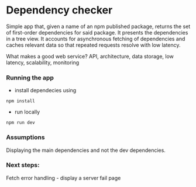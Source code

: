 # Dependency checker

Simple app that, given a name of an npm published package, returns the
set of  first-order dependencies for said package. It presents the dependencies in a tree view.
It accounts for asynchronous fetching of dependencies and  caches relevant data so that repeated requests resolve with low latency.

What makes a good web service? API, architecture, data storage, low latency,
scalability, monitoring


### Running the app

- install dependecies using
```
npm install

```
- run locally
```
npm run dev

```

### Assumptions
Displaying the main dependencies and not the dev dependencies.

### Next steps:
Fetch error handling - display a server fail page
